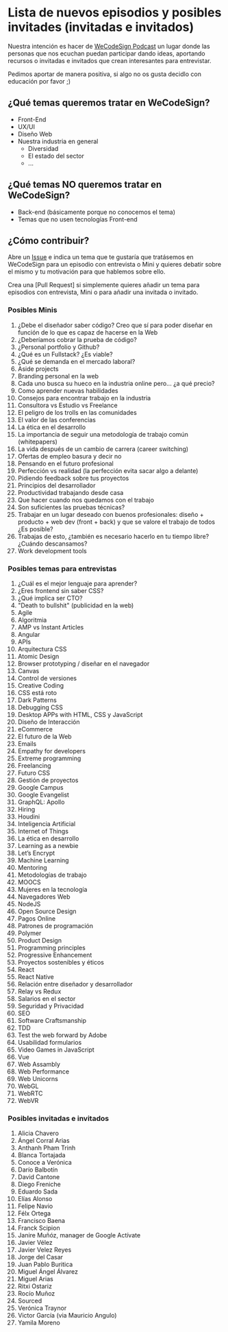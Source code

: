 # Lista de nuevos episodios y posibles invitades (invitadas e invitados)

Nuestra intención es hacer de [WeCodeSign Podcast](http://wecodesignpodcast.com/) un lugar donde las personas que nos ecuchan puedan participar dando ideas, aportando recursos o invitadas e invitados que crean interesantes para entrevistar.

Pedimos aportar de manera positiva, si algo no os gusta decidlo con educación por favor ;)

## ¿Qué temas queremos tratar en WeCodeSign?

+ Front-End
+ UX/UI
+ Diseño Web
+ Nuestra industria en general
  + Diversidad
  + El estado del sector
  + ... 

## ¿Qué temas NO queremos tratar en WeCodeSign?

+ Back-end (básicamente porque no conocemos el tema)
+ Temas que no usen tecnologías Front-end

## ¿Cómo contribuir?

Abre un [Issue](https://github.com/WeCodeSign/nuevos-episodios-e-invitades/issues) e indica un tema que te gustaría que tratásemos en WeCodeSign para un episodio con entrevista o Mini y quieres debatir sobre el mismo y tu motivación para que hablemos sobre ello.

Crea una [Pull Request] si simplemente quieres añadir un tema para episodios con entrevista, Mini o para añadir una invitada o invitado.

### Posibles Minis

1. ¿Debe el diseñador saber código? Creo que sí para poder diseñar en función de lo que es capaz de hacerse en la Web
1. ¿Deberíamos cobrar la prueba de código?
1. ¿Personal portfolio y Github?
1. ¿Qué es un Fullstack? ¿Es viable?
1. ¿Qué se demanda en el mercado laboral?
1. Aside projects
1. Branding personal en la web
1. Cada uno busca su hueco en la industria online pero... ¿a qué precio?
1. Como aprender nuevas habilidades
1. Consejos para encontrar trabajo en la industria
1. Consultora vs Estudio vs Freelance
1. El peligro de los trolls en las comunidades
1. El valor de las conferencias
1. La ética en el desarrollo
1. La importancia de seguir una metodología de trabajo común (whitepapers)
1. La vida después de un cambio de carrera (career switching)
1. Ofertas de empleo basura y decir no
1. Pensando en el futuro profesional
1. Perfección vs realidad (la perfección evita sacar algo a delante)
1. Pidiendo feedback sobre tus proyectos
1. Principios del desarrollador
1. Productividad trabajando desde casa
1. Que hacer cuando nos quedamos con el trabajo
1. Son suficientes las pruebas técnicas?
1. Trabajar en un lugar deseado con buenos profesionales: diseño + producto + web dev (front + back) y que se valore el trabajo de todos ¿Es posible?
1. Trabajas de esto, ¿también es necesario hacerlo en tu tiempo libre? ¿Cuándo descansamos?
1. Work development tools

### Posibles temas para entrevistas

1. ¿Cuál es el mejor lenguaje para aprender?
1. ¿Eres frontend sin saber CSS?
1. ¿Qué implica ser CTO?
1. "Death to bullshit" (publicidad en la web)
1. Agile
1. Algoritmia
1. AMP vs Instant Articles
1. Angular
1. APIs
1. Arquitectura CSS
1. Atomic Design
1. Browser prototyping / diseñar en el navegador
1. Canvas
1. Control de versiones
1. Creative Coding
1. CSS está roto
1. Dark Patterns
1. Debugging CSS
1. Desktop APPs with HTML, CSS y JavaScript
1. Diseño de Interacción
1. eCommerce
1. El futuro de la Web
1. Emails
1. Empathy for developers
1. Extreme programming
1. Freelancing
1. Futuro CSS
1. Gestión de proyectos
1. Google Campus
1. Google Evangelist
1. GraphQL: Apollo
1. Hiring
1. Houdini
1. Inteligencia Artificial
1. Internet of Things
1. La ética en desarrollo
1. Learning as a newbie
1. Let’s Encrypt
1. Machine Learning
1. Mentoring
1. Metodologías de trabajo
1. MOOCS
1. Mujeres en la tecnología
1. Navegadores Web
1. NodeJS
1. Open Source Design
1. Pagos Online
1. Patrones de programación
1. Polymer
1. Product Design
1. Programming principles
1. Progressive Enhancement
1. Proyectos sostenibles y éticos
1. React
1. React Native
1. Relación entre diseñador y desarrollador
1. Relay vs Redux
1. Salarios en el sector
1. Seguridad y Privacidad
1. SEO
1. Software Craftsmanship
1. TDD
1. Test the web forward by Adobe
1. Usabilidad formularios
1. Video Games in JavaScript
1. Vue
1. Web Assambly
1. Web Performance
1. Web Unicorns
1. WebGL
1. WebRTC
1. WebVR


### Posibles invitadas e invitados

1. Alicia Chavero
1. Ángel Corral Arias
1. Anthanh Pham Trinh
1. Blanca Tortajada
1. Conoce a Verónica
1. Darío Balbotín
1. David Cantone
1. Diego Freniche
1. Eduardo Sada
1. Elías Alonso
1. Felipe Navio
1. Félx Ortega
1. Francisco Baena
1. Franck Scipion
1. Janire Muñóz, manager de Google Actívate
1. Javier Vélez
1. Javier Velez Reyes
1. Jorge del Casar
1. Juan Pablo Buritica
1. Miguel Ángel Álvarez
1. Miguel Arias
1. Ritxi Ostariz
1. Rocío Muñoz
1. Sourced
1. Verónica Traynor
1. Victor García (via Mauricio Angulo)
1. Yamila Moreno